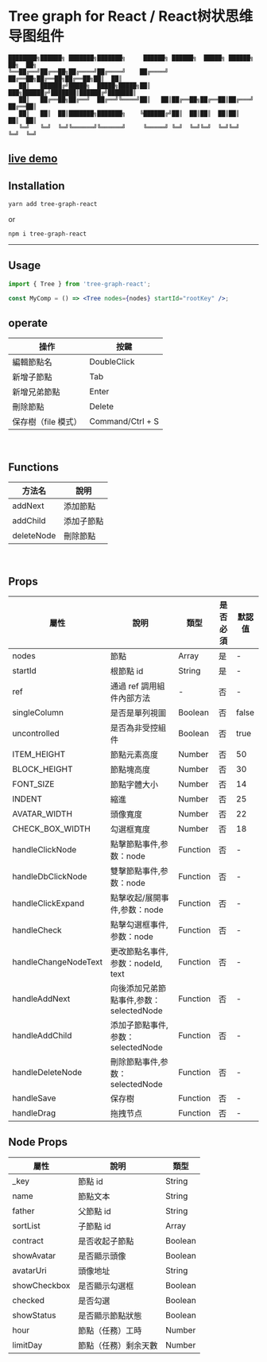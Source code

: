 # Tree graph for React / React树状思维导图组件
```
████████╗██████╗ ███████╗███████╗     ██████╗ ██████╗  █████╗ ██████╗ ██╗  ██╗
╚══██╔══╝██╔══██╗██╔════╝██╔════╝    ██╔════╝ ██╔══██╗██╔══██╗██╔══██╗██║  ██║
   ██║   ██████╔╝█████╗  █████╗█████╗██║  ███╗██████╔╝███████║██████╔╝███████║
   ██║   ██╔══██╗██╔══╝  ██╔══╝╚════╝██║   ██║██╔══██╗██╔══██║██╔═══╝ ██╔══██║
   ██║   ██║  ██║███████╗███████╗    ╚██████╔╝██║  ██║██║  ██║██║     ██║  ██║
   ╚═╝   ╚═╝  ╚═╝╚══════╝╚══════╝     ╚═════╝ ╚═╝  ╚═╝╚═╝  ╚═╝╚═╝     ╚═╝  ╚═╝

```

## [live demo](https://jyoketsu.github.io/tree-graph-react/)

## Installation

```bash
yarn add tree-graph-react
```

or

```
npm i tree-graph-react
```

---

## Usage

```jsx
import { Tree } from 'tree-graph-react';

const MyComp = () => <Tree nodes={nodes} startId="rootKey" />;
```

## operate

| 操作                | 按鍵             |
| ------------------- | ---------------- |
| 編輯節點名          | DoubleClick      |
| 新增子節點          | Tab              |
| 新增兄弟節點        | Enter            |
| 刪除節點            | Delete           |
| 保存樹（file 模式） | Command/Ctrl + S |

<br/>

## Functions

| 方法名     | 說明       |
| ---------- | ---------- |
| addNext    | 添加節點   |
| addChild   | 添加子節點 |
| deleteNode | 刪除節點   |

<br/>

## Props

| 屬性                 | 說明                      | 類型     | 是否必須 | 默認值 |
| -------------------- | ------------------------- | -------- | -------- | ------ |
| nodes                | 節點                      | Array    | 是       | -      |
| startId              | 根節點 id                 | String   | 是       | -      |
| ref                  | 通過 ref 調用組件內部方法 | -        | 否       | -      |
| singleColumn         | 是否是單列視圖            | Boolean  | 否       | false  |
| uncontrolled         | 是否為非受控組件          | Boolean  | 否       | true   |
| ITEM_HEIGHT          | 節點元素高度              | Number   | 否       | 50     |
| BLOCK_HEIGHT         | 節點塊高度                | Number   | 否       | 30     |
| FONT_SIZE            | 節點字體大小              | Number   | 否       | 14     |
| INDENT               | 縮進                      | Number   | 否       | 25     |
| AVATAR_WIDTH         | 頭像寬度                  | Number   | 否       | 22     |
| CHECK_BOX_WIDTH      | 勾選框寬度                | Number   | 否       | 18     |
| handleClickNode      | 點擊節點事件,参数：node              | Function | 否       | -      |
| handleDbClickNode    | 雙擊節點事件,参数：node              | Function | 否       | -      |
| handleClickExpand    | 點擊收起/展開事件,参数：node         | Function | 否       | -      |
| handleCheck          | 點擊勾選框事件,参数：node            | Function | 否       | -      |
| handleChangeNodeText | 更改節點名事件,参数：nodeId, text            | Function | 否       | -      |
| handleAddNext        | 向後添加兄弟節點事件,参数：selectedNode      | Function | 否       | -      |
| handleAddChild       | 添加子節點事件,参数：selectedNode            | Function | 否       | -      |
| handleDeleteNode     | 刪除節點事件,参数：selectedNode              | Function | 否       | -      |
| handleSave           | 保存樹                    | Function | 否       | -      |
| handleDrag           | 拖拽节点                  | Function | 否       | -      |

## Node Props

| 屬性         | 說明                 | 類型    |
| ------------ | -------------------- | ------- |
| \_key        | 節點 id              | String  |
| name         | 節點文本             | String  |
| father       | 父節點 id            | String  |
| sortList     | 子節點 id            | Array   |
| contract     | 是否收起子節點       | Boolean |
| showAvatar   | 是否顯示頭像         | Boolean |
| avatarUri    | 頭像地址             | String  |
| showCheckbox | 是否顯示勾選框       | Boolean |
| checked      | 是否勾選             | Boolean |
| showStatus   | 是否顯示節點狀態     | Boolean |
| hour         | 節點（任務）工時     | Number  |
| limitDay     | 節點（任務）剩余天數 | Number  |
